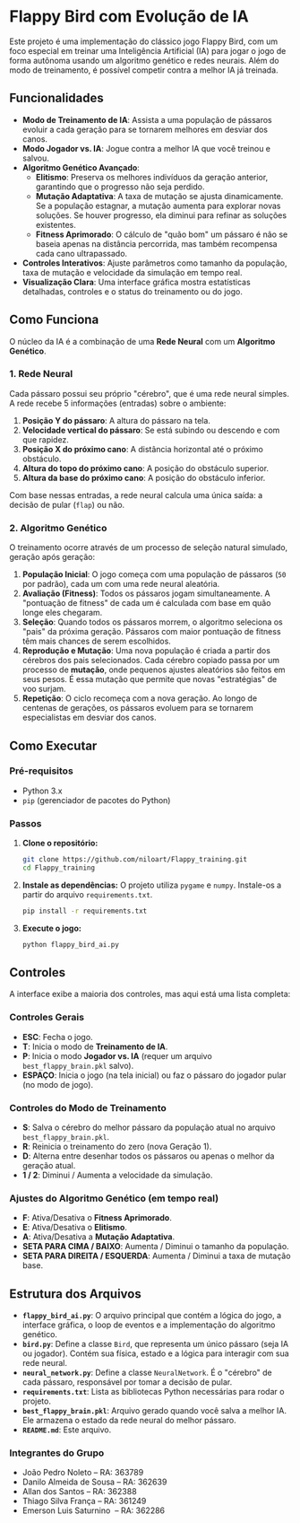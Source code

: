 # Flappy Bird com Evolução de IA

Este projeto é uma implementação do clássico jogo Flappy Bird, com um foco especial em treinar uma Inteligência Artificial (IA) para jogar o jogo de forma autônoma usando um algoritmo genético e redes neurais. Além do modo de treinamento, é possível competir contra a melhor IA já treinada.

## Funcionalidades

- **Modo de Treinamento de IA**: Assista a uma população de pássaros evoluir a cada geração para se tornarem melhores em desviar dos canos.
- **Modo Jogador vs. IA**: Jogue contra a melhor IA que você treinou e salvou.
- **Algoritmo Genético Avançado**:
  - **Elitismo**: Preserva os melhores indivíduos da geração anterior, garantindo que o progresso não seja perdido.
  - **Mutação Adaptativa**: A taxa de mutação se ajusta dinamicamente. Se a população estagnar, a mutação aumenta para explorar novas soluções. Se houver progresso, ela diminui para refinar as soluções existentes.
  - **Fitness Aprimorado**: O cálculo de "quão bom" um pássaro é não se baseia apenas na distância percorrida, mas também recompensa cada cano ultrapassado.
- **Controles Interativos**: Ajuste parâmetros como tamanho da população, taxa de mutação e velocidade da simulação em tempo real.
- **Visualização Clara**: Uma interface gráfica mostra estatísticas detalhadas, controles e o status do treinamento ou do jogo.

## Como Funciona

O núcleo da IA é a combinação de uma **Rede Neural** com um **Algoritmo Genético**.

### 1. Rede Neural

Cada pássaro possui seu próprio "cérebro", que é uma rede neural simples. A rede recebe 5 informações (entradas) sobre o ambiente:

1.  **Posição Y do pássaro**: A altura do pássaro na tela.
2.  **Velocidade vertical do pássaro**: Se está subindo ou descendo e com que rapidez.
3.  **Posição X do próximo cano**: A distância horizontal até o próximo obstáculo.
4.  **Altura do topo do próximo cano**: A posição do obstáculo superior.
5.  **Altura da base do próximo cano**: A posição do obstáculo inferior.

Com base nessas entradas, a rede neural calcula uma única saída: a decisão de pular (`flap`) ou não.

### 2. Algoritmo Genético

O treinamento ocorre através de um processo de seleção natural simulado, geração após geração:

1.  **População Inicial**: O jogo começa com uma população de pássaros (`50` por padrão), cada um com uma rede neural aleatória.
2.  **Avaliação (Fitness)**: Todos os pássaros jogam simultaneamente. A "pontuação de fitness" de cada um é calculada com base em quão longe eles chegaram.
3.  **Seleção**: Quando todos os pássaros morrem, o algoritmo seleciona os "pais" da próxima geração. Pássaros com maior pontuação de fitness têm mais chances de serem escolhidos.
4.  **Reprodução e Mutação**: Uma nova população é criada a partir dos cérebros dos pais selecionados. Cada cérebro copiado passa por um processo de **mutação**, onde pequenos ajustes aleatórios são feitos em seus pesos. É essa mutação que permite que novas "estratégias" de voo surjam.
5.  **Repetição**: O ciclo recomeça com a nova geração. Ao longo de centenas de gerações, os pássaros evoluem para se tornarem especialistas em desviar dos canos.

## Como Executar

### Pré-requisitos

- Python 3.x
- `pip` (gerenciador de pacotes do Python)

### Passos

1.  **Clone o repositório:**

    ```bash
    git clone https://github.com/niloart/Flappy_training.git
    cd Flappy_training
    ```

2.  **Instale as dependências:**
    O projeto utiliza `pygame` e `numpy`. Instale-os a partir do arquivo `requirements.txt`.

    ```bash
    pip install -r requirements.txt
    ```

3.  **Execute o jogo:**
    ```bash
    python flappy_bird_ai.py
    ```

## Controles

A interface exibe a maioria dos controles, mas aqui está uma lista completa:

### Controles Gerais

- **ESC**: Fecha o jogo.
- **T**: Inicia o modo de **Treinamento de IA**.
- **P**: Inicia o modo **Jogador vs. IA** (requer um arquivo `best_flappy_brain.pkl` salvo).
- **ESPAÇO**: Inicia o jogo (na tela inicial) ou faz o pássaro do jogador pular (no modo de jogo).

### Controles do Modo de Treinamento

- **S**: Salva o cérebro do melhor pássaro da população atual no arquivo `best_flappy_brain.pkl`.
- **R**: Reinicia o treinamento do zero (nova Geração 1).
- **D**: Alterna entre desenhar todos os pássaros ou apenas o melhor da geração atual.
- **1 / 2**: Diminui / Aumenta a velocidade da simulação.

### Ajustes do Algoritmo Genético (em tempo real)

- **F**: Ativa/Desativa o **Fitness Aprimorado**.
- **E**: Ativa/Desativa o **Elitismo**.
- **A**: Ativa/Desativa a **Mutação Adaptativa**.
- **SETA PARA CIMA / BAIXO**: Aumenta / Diminui o tamanho da população.
- **SETA PARA DIREITA / ESQUERDA**: Aumenta / Diminui a taxa de mutação base.

## Estrutura dos Arquivos

- **`flappy_bird_ai.py`**: O arquivo principal que contém a lógica do jogo, a interface gráfica, o loop de eventos e a implementação do algoritmo genético.
- **`bird.py`**: Define a classe `Bird`, que representa um único pássaro (seja IA ou jogador). Contém sua física, estado e a lógica para interagir com sua rede neural.
- **`neural_network.py`**: Define a classe `NeuralNetwork`. É o "cérebro" de cada pássaro, responsável por tomar a decisão de pular.
- **`requirements.txt`**: Lista as bibliotecas Python necessárias para rodar o projeto.
- **`best_flappy_brain.pkl`**: Arquivo gerado quando você salva a melhor IA. Ele armazena o estado da rede neural do melhor pássaro.
- **`README.md`**: Este arquivo.

### Integrantes do Grupo

- João Pedro Noleto – RA: 363789
- Danilo Almeida de Sousa – RA: 362639
- Allan dos Santos – RA: 362388
- Thiago Silva França – RA: 361249
- Emerson Luis Saturnino  – RA: 362286
